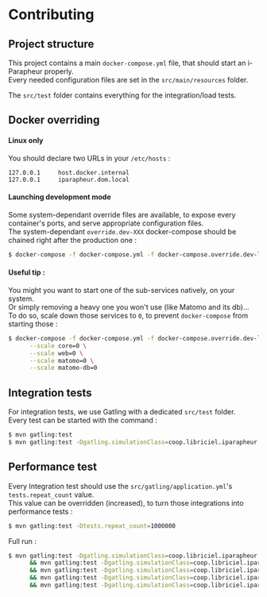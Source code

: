 Contributing
============

## Project structure

This project contains a main `docker-compose.yml` file, that should start an i-Parapheur properly.  
Every needed configuration files are set in the `src/main/resources` folder.

The `src/test` folder contains everything for the integration/load tests.  


## Docker overriding

#### Linux only

You should declare two URLs in your `/etc/hosts` :
```
127.0.0.1     host.docker.internal
127.0.0.1     iparapheur.dom.local
```

#### Launching development mode

Some system-dependant override files are available, to expose every container's ports, and serve appropriate configuration files.  
The system-dependant `override.dev-XXX` docker-compose should be chained right after the production one :

```bash
$ docker-compose -f docker-compose.yml -f docker-compose.override.dev-linux.yml up
```

#### Useful tip :

You might you want to start one of the sub-services natively, on your system.  
Or simply removing a heavy one you won't use (like Matomo and its db)...   
To do so, scale down those services to `0`, to prevent `docker-compose` from starting those :

```bash
$ docker-compose -f docker-compose.yml -f docker-compose.override.dev-linux.yml up \
      --scale core=0 \
      --scale web=0 \
      --scale matomo=0 \
      --scale matomo-db=0
```


## Integration tests

For integration tests, we use Gatling with a dedicated `src/test` folder.  
Every test can be started with the command :
```bash
$ mvn gatling:test
$ mvn gatling:test -Dgatling.simulationClass=coop.libriciel.iparapheur.auth.UsersSimulation
```

## Performance test

Every Integration test should use the `src/gatling/application.yml`'s `tests.repeat_count` value.  
This value can be overridden (increased), to turn those integrations into performance tests :
```bash
$ mvn gatling:test -Dtests.repeat_count=1000000
```

Full run :
```bash
$ mvn gatling:test -Dgatling.simulationClass=coop.libriciel.iparapheur.auth.UsersSimulation -Dtests.repeat_count=10
      && mvn gatling:test -Dgatling.simulationClass=coop.libriciel.iparapheur.auth.DesksSimulation -Dtests.repeat_count=10
      && mvn gatling:test -Dgatling.simulationClass=coop.libriciel.iparapheur.flowable.WorkflowSimulation -Dtests.repeat_count=10
      && mvn gatling:test -Dgatling.simulationClass=coop.libriciel.iparapheur.database.TypologySimulation -Dtests.repeat_count=10
      && mvn gatling:test -Dgatling.simulationClass=coop.libriciel.iparapheur.flowable.FolderSimulation -Dtests.repeat_count=100
```